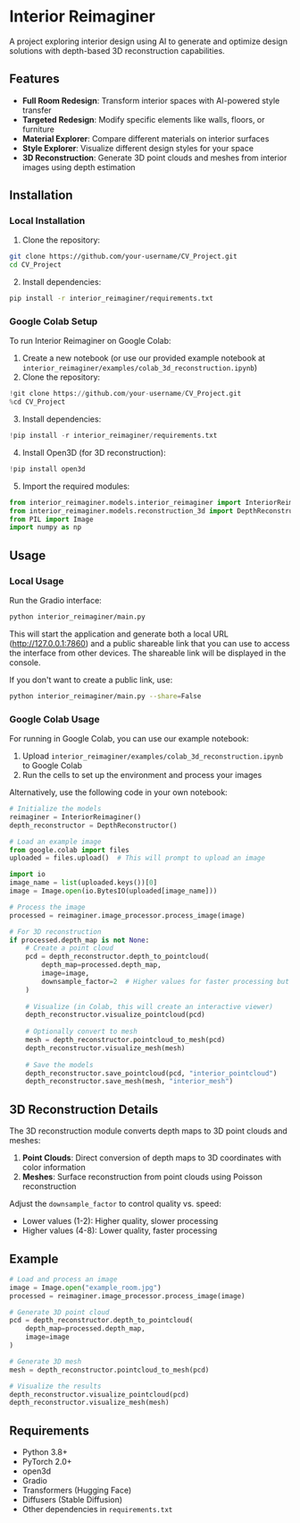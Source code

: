 # Interior Reimaginer

A project exploring interior design using AI to generate and optimize design solutions with depth-based 3D reconstruction capabilities.

## Features

- **Full Room Redesign**: Transform interior spaces with AI-powered style transfer
- **Targeted Redesign**: Modify specific elements like walls, floors, or furniture
- **Material Explorer**: Compare different materials on interior surfaces
- **Style Explorer**: Visualize different design styles for your space
- **3D Reconstruction**: Generate 3D point clouds and meshes from interior images using depth estimation

## Installation

### Local Installation

1. Clone the repository:
```bash
git clone https://github.com/your-username/CV_Project.git
cd CV_Project
```

2. Install dependencies:
```bash
pip install -r interior_reimaginer/requirements.txt
```

### Google Colab Setup

To run Interior Reimaginer on Google Colab:

1. Create a new notebook (or use our provided example notebook at `interior_reimaginer/examples/colab_3d_reconstruction.ipynb`)
2. Clone the repository:
```python
!git clone https://github.com/your-username/CV_Project.git
%cd CV_Project
```

3. Install dependencies:
```python
!pip install -r interior_reimaginer/requirements.txt
```

4. Install Open3D (for 3D reconstruction):
```python
!pip install open3d
```

5. Import the required modules:
```python
from interior_reimaginer.models.interior_reimaginer import InteriorReimaginer
from interior_reimaginer.models.reconstruction_3d import DepthReconstructor
from PIL import Image
import numpy as np
```

## Usage

### Local Usage

Run the Gradio interface:

```bash
python interior_reimaginer/main.py
```

This will start the application and generate both a local URL (http://127.0.0.1:7860) and a public shareable link that you can use to access the interface from other devices. The shareable link will be displayed in the console.

If you don't want to create a public link, use:

```bash
python interior_reimaginer/main.py --share=False
```

### Google Colab Usage

For running in Google Colab, you can use our example notebook:

1. Upload `interior_reimaginer/examples/colab_3d_reconstruction.ipynb` to Google Colab
2. Run the cells to set up the environment and process your images

Alternatively, use the following code in your own notebook:

```python
# Initialize the models
reimaginer = InteriorReimaginer()
depth_reconstructor = DepthReconstructor()

# Load an example image
from google.colab import files
uploaded = files.upload()  # This will prompt to upload an image

import io
image_name = list(uploaded.keys())[0]
image = Image.open(io.BytesIO(uploaded[image_name]))

# Process the image
processed = reimaginer.image_processor.process_image(image)

# For 3D reconstruction
if processed.depth_map is not None:
    # Create a point cloud
    pcd = depth_reconstructor.depth_to_pointcloud(
        depth_map=processed.depth_map,
        image=image,
        downsample_factor=2  # Higher values for faster processing but less detail
    )
    
    # Visualize (in Colab, this will create an interactive viewer)
    depth_reconstructor.visualize_pointcloud(pcd)
    
    # Optionally convert to mesh
    mesh = depth_reconstructor.pointcloud_to_mesh(pcd)
    depth_reconstructor.visualize_mesh(mesh)
    
    # Save the models
    depth_reconstructor.save_pointcloud(pcd, "interior_pointcloud")
    depth_reconstructor.save_mesh(mesh, "interior_mesh")
```

## 3D Reconstruction Details

The 3D reconstruction module converts depth maps to 3D point clouds and meshes:

1. **Point Clouds**: Direct conversion of depth maps to 3D coordinates with color information
2. **Meshes**: Surface reconstruction from point clouds using Poisson reconstruction

Adjust the `downsample_factor` to control quality vs. speed:
- Lower values (1-2): Higher quality, slower processing
- Higher values (4-8): Lower quality, faster processing

## Example

```python
# Load and process an image
image = Image.open("example_room.jpg")
processed = reimaginer.image_processor.process_image(image)

# Generate 3D point cloud
pcd = depth_reconstructor.depth_to_pointcloud(
    depth_map=processed.depth_map,
    image=image
)

# Generate 3D mesh
mesh = depth_reconstructor.pointcloud_to_mesh(pcd)

# Visualize the results
depth_reconstructor.visualize_pointcloud(pcd)
depth_reconstructor.visualize_mesh(mesh)
```

## Requirements

- Python 3.8+
- PyTorch 2.0+
- open3d
- Gradio
- Transformers (Hugging Face)
- Diffusers (Stable Diffusion)
- Other dependencies in `requirements.txt`
